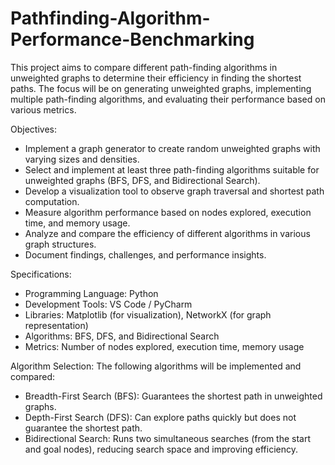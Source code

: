 # Pathfinding-Algorithm-Performance-Benchmarking
This project aims to compare different path-finding algorithms in unweighted graphs to determine their efficiency in finding the shortest paths. The focus will be on generating unweighted graphs, implementing multiple path-finding algorithms, and evaluating their performance based on various metrics. 

Objectives:
- Implement a graph generator to create random unweighted graphs with varying sizes and densities. 
- Select and implement at least three path-finding algorithms suitable for unweighted graphs (BFS, DFS, and Bidirectional Search). 
- Develop a visualization tool to observe graph traversal and shortest path computation. 
- Measure algorithm performance based on nodes explored, execution time, and memory usage. 
- Analyze and compare the efficiency of different algorithms in various graph structures. 
- Document findings, challenges, and performance insights. 

Specifications:
- Programming Language: Python
- Development Tools: VS Code / PyCharm
- Libraries: Matplotlib (for visualization), NetworkX (for graph representation)
- Algorithms: BFS, DFS, and Bidirectional Search
- Metrics: Number of nodes explored, execution time, memory usage 

Algorithm Selection:
The following algorithms will be implemented and compared: 
- Breadth-First Search (BFS): Guarantees the shortest path in unweighted graphs. 
- Depth-First Search (DFS): Can explore paths quickly but does not guarantee the shortest path. 
- Bidirectional Search: Runs two simultaneous searches (from the start and goal nodes), reducing search space and improving efficiency.
